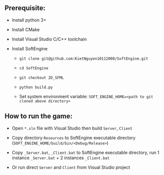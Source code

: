 ## Prerequisite:

+ Install python 3+

+ Install CMake

+ Install Visual Studio C/C++ toolchain

+ Install SoftEngine
  
  + `git clone git@github.com:KietNguyen10112000/SoftEngine.git`
  
  + `cd SoftEngine`
  
  + `git checkout 2D_SFML`
  
  + `python build.py`
  
  + Set system environment variable: `SOFT_ENGINE_HOME=<path to git cloned above directory>`

## How to run the game:

+ Open `*.sln` file with Visual Studio then build `Server`, `Client`

+ Copy directory `Resources` to SoftEngine executable directory (`SOFT_ENGINE_HOME/build/bin/<Debug/Release>`)

+ Copy `_Server.bat`, `_Client.bat` to SoftEngine executable directory, run 1 instance `_Server.bat` + 2 instances `_Client.bat`

+ Or run direct `Server` and `Client` from Visual Studio project
